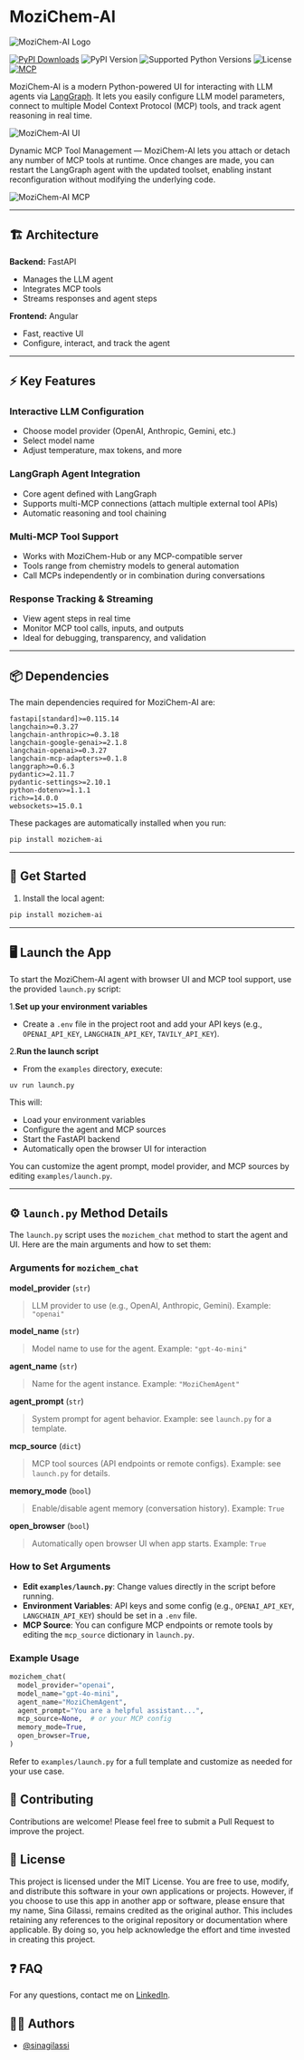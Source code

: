 # MoziChem-AI

![MoziChem-AI Logo](https://drive.google.com/uc?export=view&id=1WKN5vQCt8TeIltix0_oHtrME6bV5X6EK)

[![PyPI Downloads](https://static.pepy.tech/badge/mozichem-ai/month)](https://pepy.tech/projects/mozichem-ai)
![PyPI Version](https://img.shields.io/pypi/v/mozichem-ai)
![Supported Python Versions](https://img.shields.io/pypi/pyversions/mozichem-ai.svg)
![License](https://img.shields.io/pypi/l/mozichem-ai)
[![MCP](https://img.shields.io/badge/Model_Context_Protocol-Compatible-orange)](https://modelcontextprotocol.io)

MoziChem-AI is a modern Python-powered UI for interacting with LLM agents via [LangGraph](https://github.com/langchain-ai/langgraph).
It lets you easily configure LLM model parameters, connect to multiple Model Context Protocol (MCP) tools, and track agent reasoning in real time.

![MoziChem-AI UI](https://drive.google.com/uc?export=view&id=1TUWYEAoyqYlBKlN1LSt6O5dcB3OoMYYT)

  Dynamic MCP Tool Management — MoziChem-AI lets you attach or detach any number of MCP tools at runtime. Once changes are made, you can restart the LangGraph agent with the updated toolset, enabling instant reconfiguration without modifying the underlying code.

![MoziChem-AI MCP](https://drive.google.com/uc?export=view&id=1_8ZV3loqA-H2BFH8arpp7hExiYtxxVkq)

---

## 🏗️ Architecture

**Backend:** FastAPI

- Manages the LLM agent
- Integrates MCP tools
- Streams responses and agent steps

**Frontend:** Angular

- Fast, reactive UI
- Configure, interact, and track the agent

---

## ⚡ Key Features

### Interactive LLM Configuration

- Choose model provider (OpenAI, Anthropic, Gemini, etc.)
- Select model name
- Adjust temperature, max tokens, and more

### LangGraph Agent Integration

- Core agent defined with LangGraph
- Supports multi-MCP connections (attach multiple external tool APIs)
- Automatic reasoning and tool chaining

### Multi-MCP Tool Support

- Works with MoziChem-Hub or any MCP-compatible server
- Tools range from chemistry models to general automation
- Call MCPs independently or in combination during conversations

### Response Tracking & Streaming

- View agent steps in real time
- Monitor MCP tool calls, inputs, and outputs
- Ideal for debugging, transparency, and validation

---


## 📦 Dependencies

The main dependencies required for MoziChem-AI are:

```
fastapi[standard]>=0.115.14
langchain>=0.3.27
langchain-anthropic>=0.3.18
langchain-google-genai>=2.1.8
langchain-openai>=0.3.27
langchain-mcp-adapters>=0.1.8
langgraph>=0.6.3
pydantic>=2.11.7
pydantic-settings>=2.10.1
python-dotenv>=1.1.1
rich>=14.0.0
websockets>=15.0.1
```

These packages are automatically installed when you run:

```bash
pip install mozichem-ai
```

---


## 🚀 Get Started

1. Install the local agent:

  ```bash
  pip install mozichem-ai
  ```

---

## 🖥️ Launch the App

To start the MoziChem-AI agent with browser UI and MCP tool support, use the provided `launch.py` script:

1.**Set up your environment variables**

- Create a `.env` file in the project root and add your API keys (e.g., `OPENAI_API_KEY`, `LANGCHAIN_API_KEY`, `TAVILY_API_KEY`).

2.**Run the launch script**

- From the `examples` directory, execute:

```bash
uv run launch.py
```

This will:

- Load your environment variables
- Configure the agent and MCP sources
- Start the FastAPI backend
- Automatically open the browser UI for interaction

You can customize the agent prompt, model provider, and MCP sources by editing `examples/launch.py`.

---

## ⚙️ `launch.py` Method Details

The `launch.py` script uses the `mozichem_chat` method to start the agent and UI. Here are the main arguments and how to set them:

### Arguments for `mozichem_chat`

**model_provider** (`str`)
> LLM provider to use (e.g., OpenAI, Anthropic, Gemini). Example: `"openai"`

**model_name** (`str`)
> Model name to use for the agent. Example: `"gpt-4o-mini"`

**agent_name** (`str`)
> Name for the agent instance. Example: `"MoziChemAgent"`

**agent_prompt** (`str`)
> System prompt for agent behavior. Example: see `launch.py` for a template.

**mcp_source** (`dict`)
> MCP tool sources (API endpoints or remote configs). Example: see `launch.py` for details.

**memory_mode** (`bool`)
> Enable/disable agent memory (conversation history). Example: `True`

**open_browser** (`bool`)
> Automatically open browser UI when app starts. Example: `True`

### How to Set Arguments

- **Edit `examples/launch.py`**: Change values directly in the script before running.
- **Environment Variables**: API keys and some config (e.g., `OPENAI_API_KEY`, `LANGCHAIN_API_KEY`) should be set in a `.env` file.
- **MCP Source**: You can configure MCP endpoints or remote tools by editing the `mcp_source` dictionary in `launch.py`.

### Example Usage

```python
mozichem_chat(
  model_provider="openai",
  model_name="gpt-4o-mini",
  agent_name="MoziChemAgent",
  agent_prompt="You are a helpful assistant...",
  mcp_source=None,  # or your MCP config
  memory_mode=True,
  open_browser=True,
)
```

Refer to `examples/launch.py` for a full template and customize as needed for your use case.

## 🤝 Contributing

Contributions are welcome! Please feel free to submit a Pull Request to improve the project.

## 📝 License

This project is licensed under the MIT License. You are free to use, modify, and distribute this software in your own applications or projects. However, if you choose to use this app in another app or software, please ensure that my name, Sina Gilassi, remains credited as the original author. This includes retaining any references to the original repository or documentation where applicable. By doing so, you help acknowledge the effort and time invested in creating this project.

## ❓ FAQ

For any questions, contact me on [LinkedIn](https://www.linkedin.com/in/sina-gilassi/).

## 👨‍💻 Authors

- [@sinagilassi](https://www.github.com/sinagilassi)